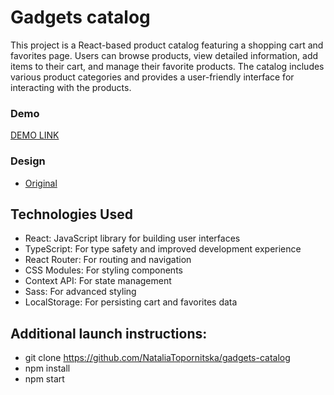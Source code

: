 # Gadgets catalog

This project is a React-based product catalog featuring a shopping cart and favorites page. Users can browse products, view detailed information, add items to their cart, and manage their favorite products. The catalog includes various product categories and provides a user-friendly interface for interacting with the products.

### Demo

 [DEMO LINK](https://nataliatopornitska.github.io/gadgets-catalog/)

### Design

- [Original](https://www.figma.com/file/T5ttF21UnT6RRmCQQaZc6L/Phone-catalog-(V2)-Original)


## Technologies Used

- React: JavaScript library for building user interfaces
- TypeScript: For type safety and improved development experience
- React Router: For routing and navigation
- CSS Modules: For styling components
- Context API: For state management
- Sass: For advanced styling
- LocalStorage: For persisting cart and favorites data

## Additional launch instructions:

- git clone https://github.com/NataliaTopornitska/gadgets-catalog
- npm install
- npm start
